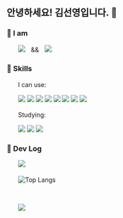
## 안녕하세요! 김선영입니다. 👋
### 🐯 I am
ㅤㅤ<img src="https://img.shields.io/badge/Frontend%20Developer-F7DF1E?style=for-the-badge&logo=javascript&logoColor=black"/>ㅤ&&ㅤ<img src="https://img.shields.io/badge/%20iOS%20Developer%20-F05138?style=for-the-badge&logo=swift&logoColor=white"/> 

### 🐯 Skills
ㅤㅤI can use:
<p> 
ㅤㅤ<img src="https://img.shields.io/badge/iOS-000000?style=flat-square&logo=Apple&logoColor=white"/> 
  <img src="https://img.shields.io/badge/Swift-F05138?style=flat-square&logo=Swift&logoColor=white"/>
  <img src="https://img.shields.io/badge/SwiftUI-104bd8?style=flat-square&logo=Swift&logoColor=white"/>
  <img src="https://img.shields.io/badge/Javascript-F7DF1E?style=flat-square&logo=javascript&logoColor=black"/> 
  <img src="https://img.shields.io/badge/Vue.js-4FC08D?style=flat-square&logo=vue.js&logoColor=white">
  <img src="https://img.shields.io/badge/Node.js-339933?style=flat-square&logo=Node.js&logoColor=white">
  <img src="https://img.shields.io/badge/Express-000000?style=flat-square&logo=Express&logoColor=white"/>
  <img src="https://img.shields.io/badge/Handlebars.js-000000?style=flat-square&logo=Handlebars.js&logoColor=white"/> 
</p>

ㅤㅤStudying:
<p> 
ㅤㅤ<img src="https://img.shields.io/badge/Typescript-3178C6?style=flat-square&logo=Typescript&logoColor=white"/>
  <img src="https://img.shields.io/badge/React-61DAFB?style=flat-square&logo=react&logoColor=black">
  <img src="https://img.shields.io/badge/Docker-2496ED?style=flat-square&logo=Docker&logoColor=white"/>
  </p>
 
 ### 🐯 Dev Log
 ㅤㅤ![](https://github-readme-stats-horeng2.vercel.app/api?username=horeng2&hide=stars,issues&count_private=true&show_icons=true&theme=swift) ㅤ

ㅤㅤ![Top Langs](https://github-readme-stats-horeng2.vercel.app/api/top-langs/?username=horeng2&langs_count=8&layout=compact&theme=swift)

  </br>


ㅤㅤ![](https://hits.seeyoufarm.com/api/count/incr/badge.svg?url=https%3A%2F%2Fgithub.com%2Fhoreng2&count_bg=%23F7DF1E&title_bg=%23F05138&icon=ghostery.svg&icon_color=%23FFFFFF&title=hits&edge_flat=false)
   

